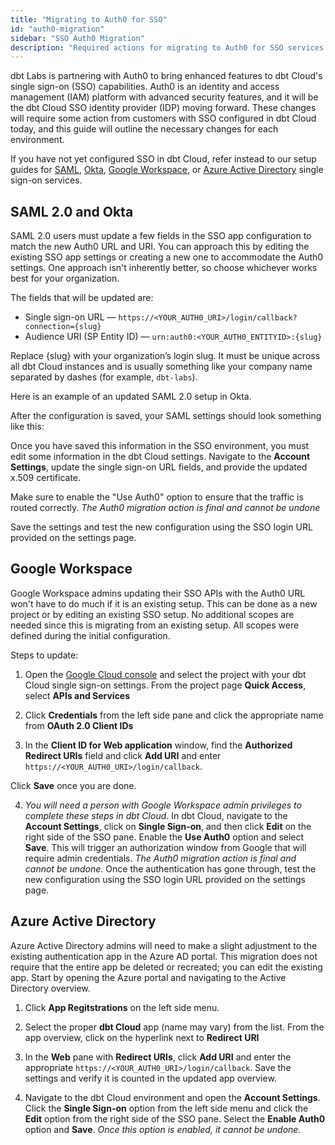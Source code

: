```yaml
---
title: "Migrating to Auth0 for SSO"
id: "auth0-migration"
sidebar: "SSO Auth0 Migration"
description: "Required actions for migrating to Auth0 for SSO services on dbt Cloud"
---
```


dbt Labs is partnering with Auth0 to bring enhanced features to dbt Cloud's single sign-on (SSO) capabilities. Auth0 is an identity and access management (IAM) platform with advanced security features, and it will be the dbt Cloud SSO identity provider (IDP) moving forward. These changes will require some action from customers with SSO configured in dbt Cloud today, and this guide will outline the necessary changes for each environment. 

If you have not yet configured SSO in dbt Cloud, refer instead to our setup guides for [SAML](docs/cloud/manage-access/set-up-sso-saml-2.0), [Okta](docs/cloud/manage-access/set-up-sso-okta), [Google Workspace](docs/cloud/manage-access/set-up-sso-google-workspace), or [Azure Active Directory](docs/cloud/manage-access/set-up-sso-azure-active-directory) single sign-on services.

<Snippet src="auth0-uri" />

## SAML 2.0 and Okta

SAML 2.0 users must update a few fields in the SSO app configuration to match the new Auth0 URL and URI.  You can approach this by editing the existing SSO app settings or creating a new one to accommodate the Auth0 settings. One approach isn't inherently better, so choose whichever works best for your organization.

The fields that will be updated are:
- Single sign-on URL &mdash; `https://<YOUR_AUTH0_URI>/login/callback?connection={slug}`
- Audience URI (SP Entity ID) &mdash; `urn:auth0:<YOUR_AUTH0_ENTITYID>:{slug}`

Replace {slug} with your organization’s login slug. It must be unique across all dbt Cloud instances and is usually something like your company name separated by dashes (for example, `dbt-labs`).

Here is an example of an updated SAML 2.0 setup in Okta.

<Lightbox src="/img/docs/dbt-cloud/access-control/new-okta-config.png" title="Okta configuration with new URL"/>

After the configuration is saved, your SAML settings should look something like this:

<Lightbox src="/img/docs/dbt-cloud/access-control/new-okta-completed.png" title="New Okta configuration completed"/>

Once you have saved this information in the SSO environment, you must edit some information in the dbt Cloud settings. Navigate to the **Account Settings**, update the single sign-on URL fields, and provide the updated x.509 certificate.

Make sure to enable the "Use Auth0" option to ensure that the traffic is routed correctly. _The Auth0 migration action is final and cannot be undone_

<Lightbox src="/img/docs/dbt-cloud/access-control/enable-auth0.png" title="Enable Auth0"/>

Save the settings and test the new configuration using the SSO login URL provided on the settings page. 

## Google Workspace

Google Workspace admins updating their SSO APIs with the Auth0 URL won't have to do much if it is an existing setup. This can be done as a new project or by editing an existing SSO setup. No additional scopes are needed since this is migrating from an existing setup. All scopes were defined during the initial configuration. 

Steps to update:

1. Open the [Google Cloud console](https://console.cloud.google.com/) and select the project with your dbt Cloud single sign-on settings. From the project page **Quick Access**, select **APIs and Services**

<Lightbox src="/img/docs/dbt-cloud/access-control/google-cloud-sso.png" title="Google Cloud Console"/>

2. Click **Credentials** from the left side pane and click the appropriate name from **OAuth 2.0 Client IDs**

<Lightbox src="/img/docs/dbt-cloud/access-control/sso-project.png" title="Select the OAuth 2.0 Client ID"/>

3. In the **Client ID for Web application** window, find the **Authorized Redirect URIs** field and click **Add URI** and enter `https://<YOUR_AUTH0_URI>/login/callback`.

Click **Save** once you are done. 

<Lightbox src="/img/docs/dbt-cloud/access-control/google-uri.png" title="Add Redirect URI"/>

4. _You will need a person with Google Workspace admin privileges to complete these steps in dbt Cloud_. In dbt Cloud, navigate to the **Account Settings**, click on **Single Sign-on**, and then click **Edit** on the right side of the SSO pane. Enable the **Use Auth0** option and select **Save**. This will trigger an authorization window from Google that will require admin credentials. _The Auth0 migration action is final and cannot be undone_. Once the authentication has gone through, test the new configuration using the SSO login URL provided on the settings page.

<Lightbox src="/img/docs/dbt-cloud/access-control/enable-auth0.png" title="Enable Auth0"/>

## Azure Active Directory

Azure Active Directory admins will need to make a slight adjustment to the existing authentication app in the Azure AD portal. This migration does not require that the entire app be deleted or recreated; you can edit the existing app. Start by opening the Azure portal and navigating to the Active Directory overview.

1. Click **App Regitstrations** on the left side menu. 

<Lightbox src="/img/docs/dbt-cloud/access-control/aad-app-registration.png" title="Select App Registrations"/>

2. Select the proper **dbt Cloud** app (name may vary) from the list. From the app overview, click on the hyperlink next to **Redirect URI**

<Lightbox src="/img/docs/dbt-cloud/access-control/app-overview.png" title="Click the Redirect URI hyperlink"/>

3. In the **Web** pane with **Redirect URIs**, click **Add URI** and enter the appropriate `https://<YOUR_AUTH0_URI>/login/callback`. Save the settings and verify it is counted in the updated app overview.

<Lightbox src="/img/docs/dbt-cloud/access-control/redirect-URI.png" title="Enter new redirect URI"/>

4. Navigate to the dbt Cloud environment and open the **Account Settings**. Click the **Single Sign-on** option from the left side menu and click the **Edit** option from the right side of the SSO pane. Select the **Enable Auth0** option and **Save**. _Once this option is enabled, it cannot be undone._

<Lightbox src="/img/docs/dbt-cloud/access-control/enable-auth0.png" title="Enable Auth0"/>